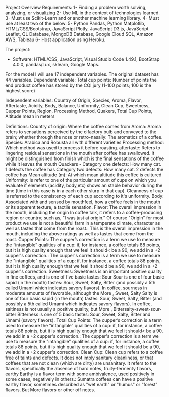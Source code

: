 Project Overview Requirements:
1- Finding a problem worth solving, analyzing, or visualizing
2- Use ML in the context of technologies learned.
3- Must use Scikit-Learn and or another machine learning library.
4- Must use at least two of the below:
5- Python Pandas, Python Matplotlib, HTML/CSS/Bootstrap, JavaScript Plotly, JavaScript D3.js, JavaScript Leaflet, QL Database, MongoDB Database, Google Cloud SQL, Amazon AWS, Tableau
6- Host application using Heroku.

The project:
- Software: HTML/CSS, JavaScript, Visual Studio Code 1.49.1, BootStrap 4.0.0, pandas/Lux, sklearn, Google Maps.

For the model I will use 17 independent variables. The original dataset has 44 variables.
Dependent variable:
Total cup points: Number of points the end product coffee has stored by the CQI jury (1-100 points; 100 is the highest score)

Independent variables:
Country of Origin, Species, Aroma, Flavor, Aftertaste, Acidity, Body, Balance, Uniformity, Clean Cup, Sweetness, Cupper Points, Region, Processing Method, Quakers, Total Cup Points, Altitude mean in meters

Definitions:
Country of origin: Where the coffee comes from
Aroma: Aroma refers to sensations perceived by the olfactory bulb and conveyed to the brain; whether through the nose or retro-nasally: The aromatics of a coffee.
Species: Arabica and Robusta all with different varieties
Processing method: Which method was used to process it before roasting.
aftertaste: Refers to lingering residual sensations in the mouth after coffee has swallowed. It might be distinguished from finish which is the final sensations of the coffee while it leaves the mouth
Quackers - Category one defects: How many cat. 1 defects the coffee has
Category two defects: How many cat. 2 defects the coffee has
Mean altitude (m): At which mean altitude this coffee is cultured
Uniformity: Is refer to one of the particular amount of cups on which you evaluate if elements (acidity, body,etc) shows an stable behavior during the time (time in this case is in a each other slurp in that cup). Cleanness of cup is referred to the consistency of each cup according to it's uniformity.
Body: Associated with and sensed by mouthfeel, how a coffee feels in the mouth or its apparent texture, a tactile sensation.
Flavor: The overall impression in the mouth, including the origin In coffee talk, it refers to a coffee-producing region or country; such as, "I was just at origin." Of course "Origin" for most product we use is not a beautiful farm in a temperate climate, character as well as tastes that come from the roast.: 
This is the overall impression in the mouth, including the above ratings as well as tastes that come from the roast.
Cupper Points: The cupper’s correction is a term we use to measure the “intangible” qualities of a cup: if, for instance, a coffee totals 88 points, but it is high quality enough that we feel it should< be a 90, we add in a +2 cupper's correction.: The cupper's correction is a term we use to measure the "intangible" qualities of a cup: if, for instance, a coffee totals 88 points, but it is high quality enough that we feel it should be a 90, we add in a +2 cupper's correction.
Sweetness: Sweetness is an important positive quality in fine coffees, and is one of five basic tastes: Sour Sour is one of four basic sapid (in the mouth) tastes: Sour, Sweet, Salty, Bitter (and possibly a 5th called Umami which indicates savory flavors). In coffee, sourness in moderate amounts of favorable, although the More , Sweet, Salty Salty is one of four basic sapid (in the mouth) tastes: Sour, Sweet, Salty, Bitter (and possibly a 5th called Umami which indicates savory flavors). In coffee, saltiness is not usually a positive quality, but More , Bittersalty-sweet-sour-bitter Bitterness is one of 5 basic tastes: Sour, Sweet, Salty, Bitter and Umami (savory flavors). 
Total Cup Points: The cupper’s correction is a term used to measure the “intangible” qualities of a cup: if, for instance, a coffee totals 88 points, but it is high quality enough that we feel it should< be a 90, we add in a +2 cupper's correction.: The cupper's correction is a term we use to measure the "intangible" qualities of a cup: if, for instance, a coffee totals 88 points, but it is high quality enough that we feel it should be a 90, we add in a +2 cupper's correction.
Clean Cup: Clean cup refers to a coffee free of taints and defects. It does not imply sanitary cleanliness, or that coffees that are not clean (which are dirty) are unsanitary. It refers to the flavors, specifically the absence of hard notes, fruity-fermenty flavors, earthy Earthy is a flavor term with some ambivalence, used positively in some cases, negatively in others.: Sumatra coffees can have a positive earthy flavor, sometimes described as "wet earth" or "humus" or "forest" flavors. But More flavors or other off notes.
